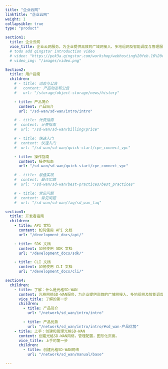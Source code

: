 ```yaml
---
title: "企业云网"
linkTitle: "企业云网"
weight: 1
collapsible: true
type: "product"

section1:
  title: 企业云网
  vice_title: 企业云网服务，为企业提供高效的广域网接入、多地组网及智能调度与管理服务。
  # todo add qingstor introduction video
  # video: "https://pek3a.qingstor.com/workshop/webhosting%20feb.16%20v3.mp4"
  # video_img: "/images/video.png"

Section2:
  title: 用户指南
  children:
    # - title: 动态与公告
    #   content: 产品动态和公告
    #   url: "/storage/object-storage/news/history"

    - title: 产品简介
      content: 产品简介
      url: "/sd-wan/sd-wan/intro/intro"

    # - title: 计费指南
    #  content: 计费指南
    #  url: "/sd-wan/sd-wan/billing/price"

    # - title: 快速入门
    #  content: 快速入门
    #  url: "/sd-wan/sd-wan/quick-start/cpe_connect_vpc"

    - title: 操作指南
      content: 操作指南
      url: "/sd-wan/sd-wan/quick-start/cpe_connect_vpc"

    # - title: 最佳实践
    #  content: 最佳实践
    #  url: "/sd-wan/sd-wan/best-practices/best_practices"

    # - title: 常见问题
    #  content: 常见问题
    #  url: "/sd-wan/sd-wan/faq/sd_wan_faq"

section3:
  title: 开发者指南
  children:
    - title: API 文档
      content: 如何使用 API 文档
      url: "/development_docs/api/"

    - title: SDK 文档
      content: 如何使用 SDK 文档
      url: "/development_docs/sdk/"

    - title: CLI 文档
      content: 如何使用 CLI 文档
      url: "/development_docs/cli/"

section4:
  children:
    - title: 了解：什么是光格SD-WAN
      content: 光格网络SD-WAN服务，为企业提供高效的广域网接入、多地组网及智能调度与管理服务。
      vice_title: 了解的第一步
      children:
        - title: 产品简介
          url: "/network/sd_wan/intro/intro"

        - title: 产品优势
          url: "/network/sd_wan/intro/intro/#sd_wan-产品优势"
    - title: 上手：创建和管理光格SD-WAN
      content: 创建光格SD-WAN网络，管理配置，图形化页面。
      vice_title: 上手的第一步
      children:
        - title: 创建光格SD-WAN网络
          url: "/network/sd_wan/manual/base"

---
```



<!-- type: "product" 这个参数表明这是一个产品index页面 -->
<!-- section1 为产品index页面 主标题 副标题 video  video_img为视频图片  -->
<!-- section2 为产品index页面 第一个大块的用户文档配置  -->
<!-- section3 为产品index页面 第二个大块的开发者文档配置  -->
<!-- section4 为产品index页面 第三个大块的学习路径配置  -->
